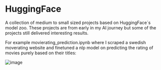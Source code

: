 # HuggingFace
A collection of medium to small sized projects based on HuggingFace´s model zoo. These projects are from early in my AI journey but some of the projects still delivered interesting results.

For example movierating_prediction.ipynb where I scraped a swedish moverating website and finetuned a nlp model on predicting the rating of movies purely based on their titles:

![image](https://user-images.githubusercontent.com/59232492/207038238-72f0354f-5958-4324-a839-8df17ff982d7.png)

